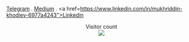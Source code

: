 
<a href="https://t.me/mukhriddinweb">Telegram</a> . <a href="https://medium.com/@mukhriddinweb">Medium</a> . <a href=https://www.linkedin.com/in/mukhriddin-khodiev-6977a4243">Linkedin</a>
</p>
<p align="center"> 
  Visitor count<br>
  <img src="https://profile-counter.glitch.me/mukhriddin-dev/count.svg" />
</p>
